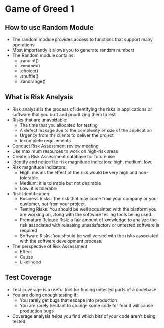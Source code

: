 # Game of Greed 1

## How to use Random Module

- The random module provides access to functions that support many operations
- Most importantly it allows you to generate random numbers
- The Random module contains:
    - .randint()
    - .random()
    - .choice()
    - .shuffle()
    - .randrange()

## What is Risk Analysis

- Risk analysis is the process of identifying the risks in applications or software that you built and prioritizing them to test
- Risks that are unavoidable:
    - The time that you allocated for testing
    - A defect leakage due to the complexity or size of the application
    - Urgency from the clients to deliver the project
    - Incomplete requirements
- Conduct Risk Assessment review meeting
- Use maximum resources to work on high-risk areas
- Create a Risk Assessment database for future use
- Identify and notice the risk magnitude indicators: high, medium, low.
- Risk magnitude indicators:
    - High: means the effect of the risk would be very high and non-tolerable.
    - Medium: it is tolerable but not desirable
    - Low: it is tolerable
- Risk Identification:
    - Business Risks: The risk that may come from your company or your customer, not from your project.
    - Testing Risks: You should be well acquainted with the platform you are working on, along with the software testing tools being used.
    - Premature Release Risk: a fair amount of knowledge to analyze the risk associated with releasing unsatisfactory or untested software is required
    - Software Risks: You should be well versed with the risks associated with the software development process.
- The perspective of Risk Assessment
    - Effect
    - Cause
    - Likelihood

## Test Coverage

- Test coverage is a useful tool for finding untested parts of a codebase
- You are doing enough testing if:
    - You rarely get bugs that escape into production
    - You are rarely hesitant to change some code for fear it will cause production bugs
- Coverage analysis helps you find which bits of your code aren't being tested
